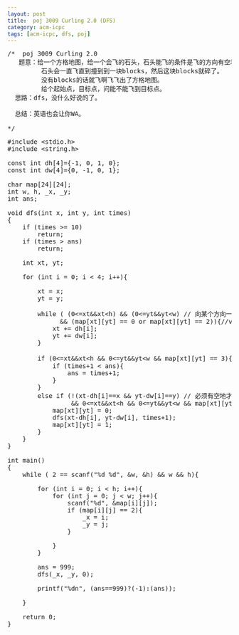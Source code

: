 ```yaml
---
layout: post
title:  poj 3009 Curling 2.0 (DFS)
category: acm-icpc
tags: [acm-icpc, dfs, poj]
---
```


<pre>/*  poj 3009 Curling 2.0
   题意：给一个方格地图，给一个会飞的石头，石头能飞的条件是飞的方向有空地。
         石头会一直飞直到撞到到一块blocks，然后这块blocks就碎了。
         没有blocks的话就飞啊飞飞出了方格地图。
         给个起始点，目标点，问能不能飞到目标点。
  思路：dfs，没什么好说的了。

  总结：英语也会让你WA。

*/</pre>
<!--more-->
<pre>#include &lt;stdio.h&gt;
#include &lt;string.h&gt;

const int dh[4]={-1, 0, 1, 0};
const int dw[4]={0, -1, 0, 1};

char map[24][24];
int w, h, _x, _y;
int ans;

void dfs(int x, int y, int times)
{  
    if (times &gt;= 10)
        return;
    if (times &gt; ans)
        return;

    int xt, yt;

    for (int i = 0; i &lt; 4; i++){

        xt = x;
        yt = y;

        while ( (0&lt;=xt&amp;&amp;xt&lt;h) &amp;&amp; (0&lt;=yt&amp;&amp;yt&lt;w) // 向某个方向一直飞啊飞~
              &amp;&amp; (map[xt][yt] == 0 or map[xt][yt] == 2)){//vacant square or start
            xt += dh[i];
            yt += dw[i];
        }

        if (0&lt;=xt&amp;&amp;xt&lt;h &amp;&amp; 0&lt;=yt&amp;&amp;yt&lt;w &amp;&amp; map[xt][yt] == 3){ // 飞过(到)目标了           
            if (times+1 &lt; ans){
                ans = times+1;
            }
        }
        else if (!(xt-dh[i]==x &amp;&amp; yt-dw[i]==y) // 必须有空地才能飞啊,待在原地不算啊
                 &amp;&amp; 0&lt;=xt&amp;&amp;xt&lt;h &amp;&amp; 0&lt;=yt&amp;&amp;yt&lt;w &amp;&amp; map[xt][yt] == 1){ // blocks            
            map[xt][yt] = 0;            
            dfs(xt-dh[i], yt-dw[i], times+1);            
            map[xt][yt] = 1;
        }
    }
}

int main()
{
    while ( 2 == scanf("%d %d", &amp;w, &amp;h) &amp;&amp; w &amp;&amp; h){

        for (int i = 0; i &lt; h; i++){
            for (int j = 0; j &lt; w; j++){
                scanf("%d", &amp;map[i][j]);                
                if (map[i][j] == 2){
                    _x = i;
                    _y = j;
                }

            }
        }

        ans = 999;
        dfs(_x, _y, 0);

        printf("%dn", (ans==999)?(-1):(ans));

    }

    return 0;
}</pre>
